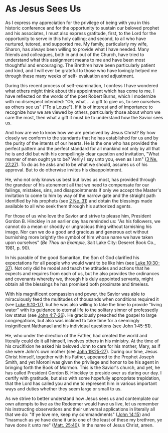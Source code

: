 # As Jesus Sees Us

As I express my appreciation for the privilege of being with you in this
historic conference and for the opportunity to sustain our beloved prophet and
his associates, I must also express gratitude, first, to the Lord for the
opportunity to serve in this holy calling; and second, to all who have
nurtured, tutored, and supported me. My family, particularly my wife, Sharon,
has always been willing to provide what I have needed. Many friends and
colleagues, both in and out of the Church, have tried to understand what this
assignment means to me and have been most thoughtful and encouraging. The
Brethren have been particularly patient and kind, and I will ever be grateful
to those who have lovingly helped me through these many weeks of self-
evaluation and adjustment.

During this recent process of self-examination, I confess I have wondered what
others might think about this appointment which has come to me. I have
reflected on the words of the poet Robert Burns, which I modernize with no
disrespect intended: "Oh, what ... a gift to give us, to see ourselves as others
see us" ("To a Louse"). If it is of interest and of importance to recognize
how we are viewed by others, particularly those about whom we care the most,
then what a gift it must be to understand how the Savior sees us.

And how are we to know how we are perceived by Jesus Christ? By how closely we
conform to the standards that he has established for us and by the purity of
the intents of our hearts. He is the one who has provided the perfect pattern
and the perfect standard for all mankind not only by all that he is and did
but with his compellingly clear question and invitation, "What manner of men
ought ye to be? Verily I say unto you, even as I am" ([3 Ne.
27:27](https://www.lds.org/scriptures/bofm/3-ne/27.27?lang=eng#26)). To do as
he asks and to be what we should, assures us of his approval. But to do
otherwise invites his disappointment.

He, who not only knows us best but loves us most, has provided through the
grandeur of his atonement all that we need to compensate for our failings,
mistakes, sins, and disappointments if only we accept the Master's invitation
to come to him by way of the narrow gate and the straight path identified by
his prophets (see [2 Ne.
31](https://www.lds.org/scriptures/bofm/2-ne/31.title?lang=eng)) and obtain
the blessings made available to all who seek them through his authorized
agents.

For those of us who love the Savior and strive to please him, President Gordon
B. Hinckley in an earlier day has reminded us: "As his followers, we cannot do
a mean or shoddy or ungracious thing without tarnishing his image. Nor can we
do a good and gracious and generous act without burnishing more brightly the
symbol of him whose name we have taken upon ourselves" (_Be Thou an Example,_
Salt Lake City: Deseret Book Co., 1981, p. 90).

In his parable of the good Samaritan, the Son of God clarified his
expectations for all people who would want to be like him (see [Luke
10:30-37](https://www.lds.org/scriptures/nt/luke/10.30-37?lang=eng#29)). Not
only did he model and teach the attitudes and actions that he expects and
requires from each of us, but he also provides the ordinances and covenants
whereby we, through his duly appointed servants, might obtain all the
blessings he has promised both proximate and timeless.

With his magnificent compassion and power, the Savior was able to miraculously
feed the multitudes of thousands when conditions required it (see [Luke
9:10-17](https://www.lds.org/scriptures/nt/luke/9.10-17?lang=eng#9)), but he
was also willing to take the time to provide "living water" with its guidance
to eternal life to the solitary sinner of professedly low status (see [John
4:7-26](https://www.lds.org/scriptures/nt/john/4.7-26?lang=eng#6)). He
graciously preached the gospel to large congregations, but also was inclined
to take time for a seemingly insignificant Nathanael and his individual
questions (see [John
1:45-51](https://www.lds.org/scriptures/nt/john/1.45-51?lang=eng#44)).

He, who under the direction of the Father, had created the world and literally
could do it all himself, involves others in his ministry. At the time of his
crucifixion he asked his beloved John to care for his mother, Mary, as if she
were John's own mother (see [John
19:25-27](https://www.lds.org/scriptures/nt/john/19.25-27?lang=eng#24)).
During our time, Jesus Christ himself, together with his Father, appeared to
the Prophet Joseph Smith, and yet Moroni was given the privilege and honor to
be his agent in bringing forth the Book of Mormon. This is the Savior's
church, and yet, he has called President Gordon B. Hinckley to preside over us
during our day. I certify with gratitude, but also with some hopefully
appropriate trepidation, that the Lord has called you and me to represent him
in various important ways and duties whether they seem large or small to us.

As we strive to better understand how Jesus sees us and contemplate our own
attempts to live as the Redeemer would have us live, let us remember his
instructing observations and their universal applications in literally all
that we do: "If ye love me, keep my commandments" ([John
14:15](https://www.lds.org/scriptures/nt/john/14.15?lang=eng#14)) and
"Inasmuch as ye have done it unto one of the least of these my brethren, ye
have done it unto me" ([Matt.
25:40](https://www.lds.org/scriptures/nt/matt/25.40?lang=eng#39)). In the name
of Jesus Christ, amen.

